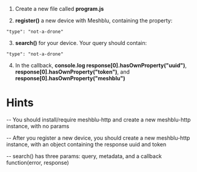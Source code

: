 1) Create a new file called **program.js**

2) **register()** a new device with Meshblu, containing the property:
```
"type": "not-a-drone"
```

3) **search()** for your device. Your query should contain:
```
"type": "not-a-drone"
```

4) In the callback, **console.log response[0].hasOwnProperty("uuid")**, **response[0].hasOwnProperty("token")**, and **response[0].hasOwnProperty("meshblu")**

# Hints
-- You should install/require meshblu-http and create a new meshblu-http instance, with no params

-- After you register a new device, you should create a new meshblu-http instance, with an object containing the response uuid and token

-- search() has three params: query, metadata, and a callback function(error, response)

